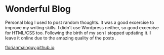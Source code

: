 # Wonderful Blog

Personal blog I used to post random thoughts. It was a good excercise to improve my writing skills. I didn't use Wordpress neither, so good excercise for HTML/CSS too.
Following the birth of my son I stopped updating it. I leave it online due to the amazing quality of the posts <cough>.

[florianmainguy.github.io](http://florianmainguy.github.io)

